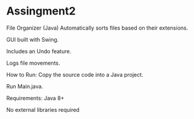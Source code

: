 # Assingment2
File Organizer (Java)
Automatically sorts files based on their extensions.

GUI built with Swing.

Includes an Undo feature.

Logs file movements.

How to Run:
Copy the source code into a Java project.

Run Main.java.

Requirements:
Java 8+

No external libraries required
